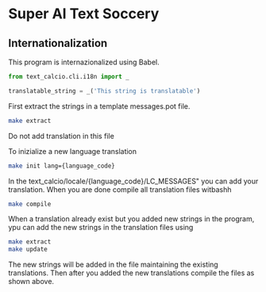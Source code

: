 # Super AI Text Soccery


## Internationalization

This program is internazionalized using Babel.

```python
from text_calcio.cli.i18n import _

translatable_string = _('This string is translatable')
```

First extract the strings in a template messages.pot file. 
```bash
make extract
```
Do not add translation in this file

To inizialize a new language translation
```bash
make init lang={language_code}
```

In the text_calcio/locale/{language_code}/LC_MESSAGES" 
you can add your translation. When you are done compile all translation
files witbashh
```bash
make compile
```

When a translation already exist but you added new strings in the program, ypu can
add the new strings in the translation files using
```bash
make extract
make update
```
The new strings will be added in the file maintaining the existing translations.
Then after you added the new translations compile the files as shown above.
